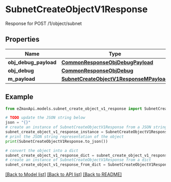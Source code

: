 # SubnetCreateObjectV1Response

Response for POST /1/object/subnet

## Properties

Name | Type | Description | Notes
------------ | ------------- | ------------- | -------------
**obj_debug_payload** | [**CommonResponseObjDebugPayload**](CommonResponseObjDebugPayload.md) |  | 
**obj_debug** | [**CommonResponseObjDebug**](CommonResponseObjDebug.md) |  | [optional] 
**m_payload** | [**SubnetCreateObjectV1ResponseMPayload**](SubnetCreateObjectV1ResponseMPayload.md) |  | 

## Example

```python
from eZmaxApi.models.subnet_create_object_v1_response import SubnetCreateObjectV1Response

# TODO update the JSON string below
json = "{}"
# create an instance of SubnetCreateObjectV1Response from a JSON string
subnet_create_object_v1_response_instance = SubnetCreateObjectV1Response.from_json(json)
# print the JSON string representation of the object
print(SubnetCreateObjectV1Response.to_json())

# convert the object into a dict
subnet_create_object_v1_response_dict = subnet_create_object_v1_response_instance.to_dict()
# create an instance of SubnetCreateObjectV1Response from a dict
subnet_create_object_v1_response_from_dict = SubnetCreateObjectV1Response.from_dict(subnet_create_object_v1_response_dict)
```
[[Back to Model list]](../README.md#documentation-for-models) [[Back to API list]](../README.md#documentation-for-api-endpoints) [[Back to README]](../README.md)


